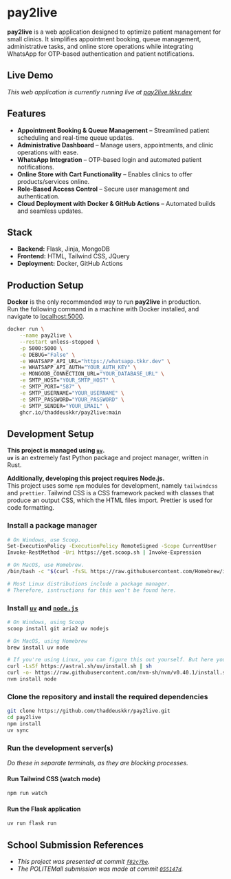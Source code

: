 # pay2live

**pay2live** is a web application designed to optimize patient management for small clinics. It simplifies appointment booking, queue management, administrative tasks, and online store operations while integrating WhatsApp for OTP-based authentication and patient notifications.

## Live Demo

*This web application is currently running live at [pay2live.tkkr.dev](https://pay2live.tkkr.dev)*

## Features

- **Appointment Booking & Queue Management** – Streamlined patient scheduling and real-time queue updates.
- **Administrative Dashboard** – Manage users, appointments, and clinic operations with ease.
- **WhatsApp Integration** – OTP-based login and automated patient notifications.
- **Online Store with Cart Functionality** – Enables clinics to offer products/services online.
- **Role-Based Access Control** – Secure user management and authentication.
- **Cloud Deployment with Docker & GitHub Actions** – Automated builds and seamless updates.

## Stack

- **Backend:** Flask, Jinja, MongoDB
- **Frontend:** HTML, Tailwind CSS, JQuery
- **Deployment:** Docker, GitHub Actions

## Production Setup

**Docker** is the only recommended way to run **pay2live** in production.  
Run the following command in a machine with Docker installed, and navigate to [localhost:5000](http://localhost:5000).

```sh
docker run \
    --name pay2live \
    --restart unless-stopped \
    -p 5000:5000 \
    -e DEBUG="False" \
    -e WHATSAPP_API_URL="https://whatsapp.tkkr.dev" \
    -e WHATSAPP_API_AUTH="YOUR_AUTH_KEY" \
    -e MONGODB_CONNECTION_URL="YOUR_DATABASE_URL" \
    -e SMTP_HOST="YOUR_SMTP_HOST" \
    -e SMTP_PORT="587" \
    -e SMTP_USERNAME="YOUR_USERNAME" \
    -e SMTP_PASSWORD="YOUR_PASSWORD" \
    -e SMTP_SENDER="YOUR_EMAIL" \
    ghcr.io/thaddeuskkr/pay2live:main
```

## Development Setup

**This project is managed using [`uv`](https://github.com/astral-sh/uv).**  
**`uv`** is an extremely fast Python package and project manager, written in Rust.

**Additionally, developing this project requires Node.js.**  
This project uses some `npm` modules for development, namely `tailwindcss` and `prettier`. Tailwind CSS is a CSS framework packed with classes that produce an output CSS, which the HTML files import. Prettier is used for code formatting.

### Install a package manager

```sh
# On Windows, use Scoop.
Set-ExecutionPolicy -ExecutionPolicy RemoteSigned -Scope CurrentUser
Invoke-RestMethod -Uri https://get.scoop.sh | Invoke-Expression
```

```sh
# On MacOS, use Homebrew.
/bin/bash -c "$(curl -fsSL https://raw.githubusercontent.com/Homebrew/install/HEAD/install.sh)"
```

```sh
# Most Linux distributions include a package manager.
# Therefore, isntructions for this won't be found here.
```

### Install [`uv`](https://github.com/astral-sh/uv) and [`node.js`](https://nodejs.org)

```sh
# On Windows, using Scoop
scoop install git aria2 uv nodejs
```

```sh
# On MacOS, using Homebrew
brew install uv node
```

```sh
# If you're using Linux, you can figure this out yourself. But here you go anyways.
curl -LsSf https://astral.sh/uv/install.sh | sh
curl -o- https://raw.githubusercontent.com/nvm-sh/nvm/v0.40.1/install.sh | bash
nvm install node
```

### Clone the repository and install the required dependencies

```sh
git clone https://github.com/thaddeuskkr/pay2live.git
cd pay2live
npm install
uv sync
```

### Run the development server(s)

_Do these in separate terminals, as they are blocking processes._

#### Run Tailwind CSS (watch mode)

```sh
npm run watch
```

#### Run the Flask application

```sh
uv run flask run
```

## School Submission References

* *This project was presented at commit [`f82c7be`](https://github.com/thaddeuskkr/pay2live/commit/f82c7be87ca9b65be31fea62f105beae3d251b5d).*
* *The POLITEMall submission was made at commit [`055147d`](https://github.com/thaddeuskkr/pay2live/commit/055147d4e870818c9f8903b31991085daa2cccd8).*
